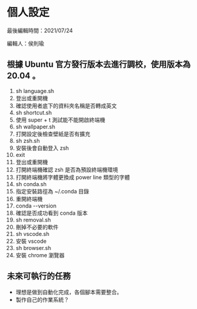 
# 個人設定

最後編輯時間：2021/07/24

編輯人：侯則瑜

## 根據 Ubuntu 官方發行版本去進行調校，使用版本為 20.04 。

1. sh language.sh
2. 登出或重開機
3. 確認使用者底下的資料夾名稱是否轉成英文
4. sh shortcut.sh
5. 使用 super + t 測試能不能開啟終端機
6. sh wallpaper.sh
7. 打開設定後檢查壁紙是否有擴充
8. sh zsh.sh
9. 安裝後會自動登入 zsh
10. exit
11. 登出或重開機
12. 打開終端機確認 zsh 是否為預設終端機環境
13. 打開終端機將字體更換成 power line 類型的字體
14. sh conda.sh
15. 指定安裝路徑為 ~/.conda 目錄
16. 重開終端機
17. conda --version
18. 確認是否成功看到 conda 版本
17. sh removal.sh 
18. 刪掉不必要的軟件
19. sh vscode.sh
20. 安裝 vscode
21. sh browser.sh
22. 安裝 chrome 瀏覽器

## 未來可執行的任務

- 理想是做到自動化完成，各個腳本需要整合。
- 製作自己的作業系統？
